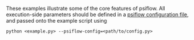 These examples illustrate some of the core features of psiflow. All execution-side parameters should be defined in a [psiflow configuration file](/configs), and passed onto the example script using
```
python <example.py> --psiflow-config=<path/to/config.py>
```
